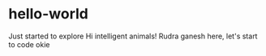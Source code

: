 # hello-world
Just started to explore
Hi intelligent animals!
Rudra ganesh here, let's start to code 
okie

